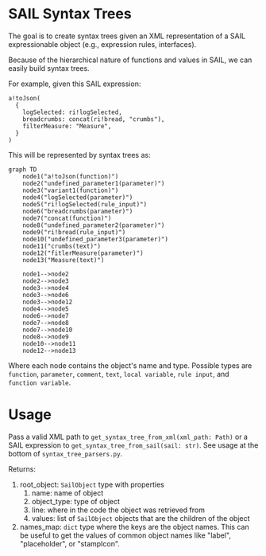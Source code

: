 # SAIL Syntax Trees

The goal is to create syntax trees given an XML representation of a SAIL expressionable object 
(e.g., expression rules, interfaces). 

Because of the hierarchical nature of functions and values in SAIL, we can easily build syntax trees.

For example, given this SAIL expression:
```SAIL
a!toJson(
  {
    logSelected: ri!logSelected,
    breadcrumbs: concat(ri!bread, "crumbs"),
    filterMeasure: "Measure",
  }
)
```

This will be represented by syntax trees as:
```mermaid
graph TD
    node1("a!toJson(function)")
    node2("undefined_parameter1(parameter)")
    node3("variant1(function)")
    node4("logSelected(parameter)")
    node5("ri!logSelected(rule_input)")
    node6("breadcrumbs(parameter)")
    node7("concat(function)")
    node8("undefined_parameter2(parameter)")
    node9("ri!bread(rule_input)")
    node10("undefined_parameter3(parameter)")
    node11("crumbs(text)")
    node12("fitlerMeasure(parameter)")
    node13("Measure(text)")

    node1-->node2
    node2-->node3
    node3-->node4
    node3-->node6
    node3-->node12
    node4-->node5
    node6-->node7
    node7-->node8
    node7-->node10
    node8-->node9
    node10-->node11
    node12-->node13
```
Where each node contains the object's name and type. Possible types are `function`, `parameter`,
`comment`, `text`, `local variable`, `rule input`, and `function variable`.

# Usage
Pass a valid XML path to `get_syntax_tree_from_xml(xml_path: Path)` or a SAIL expression to 
`get_syntax_tree_from_sail(sail: str)`. See usage at the bottom of `syntax_tree_parsers.py`.

Returns:
1. root_object: `SailObject` type with properties
   1. name: name of object
   2. object_type: type of object
   3. line: where in the code the object was retrieved from
   4. values: list of `SailObject` objects that are the children of the object
2. names_map: `dict` type where the keys are the object names. This can be useful to get the 
values of common object names like "label", "placeholder", or "stampIcon".
